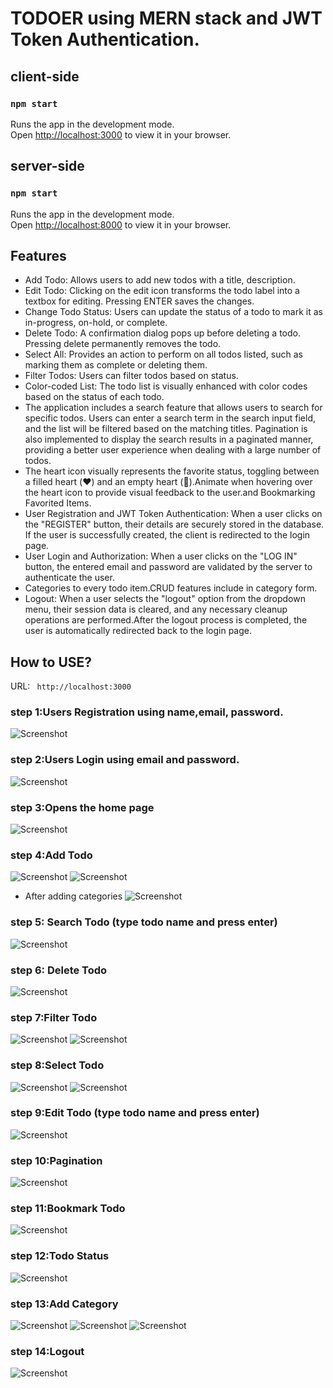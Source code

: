 # TODOER using MERN stack and JWT Token Authentication.

## client-side

### `npm start`

Runs the app in the development mode.\
Open [http://localhost:3000](http://localhost:3000) to view it in your browser.

## server-side

### `npm start`

Runs the app in the development mode.\
Open [http://localhost:8000](http://localhost:8000) to view it in your browser.

## Features

- Add Todo: Allows users to add new todos with a title, description.
- Edit Todo: Clicking on the edit icon transforms the todo label into a textbox for editing. Pressing ENTER saves the changes.
- Change Todo Status: Users can update the status of a todo to mark it as in-progress, on-hold, or complete.
- Delete Todo: A confirmation dialog pops up before deleting a todo. Pressing delete permanently removes the todo.
- Select All: Provides an action to perform on all todos listed, such as marking them as complete or deleting them.
- Filter Todos: Users can filter todos based on status.
- Color-coded List: The todo list is visually enhanced with color codes based on the status of each todo.
- The application includes a search feature that allows users to search for specific todos. Users can enter a search term in the search input field, and the list will be filtered based on the matching titles. Pagination is also implemented to display the search results in a paginated manner, providing a better user experience when dealing with a large number of todos.
- The heart icon visually represents the favorite status, toggling between a filled heart (❤️) and an empty heart (🖤).Animate when hovering over the heart icon to provide visual feedback to the user.and Bookmarking Favorited Items.
- User Registration and JWT Token Authentication: When a user clicks on the "REGISTER" button, their details are securely stored in the database. If the user is successfully created, the client is redirected to the login page.
- User Login and Authorization: When a user clicks on the "LOG IN" button, the entered email and password are validated by the server to authenticate the user.
- Categories to every todo item.CRUD features include in category form.
- Logout: When a user selects the "logout" option from the dropdown menu, their session data is cleared, and any necessary cleanup operations are performed.After the logout process is completed, the user is automatically redirected back to the login page.

## How to USE?

URL: ` http://localhost:3000`

### step 1:Users Registration using name,email, password.

![Screenshot](./assets/Register.png)

### step 2:Users Login using email and password.

![Screenshot](./assets/login.png)

### step 3:Opens the home page

![Screenshot](./assets/home.png)

### step 4:Add Todo

![Screenshot](./assets/addtodo.png)
![Screenshot](./assets/todoAdded.png)

- After adding categories
  ![Screenshot](./assets/category.png)

### step 5: Search Todo (type todo name and press enter)

![Screenshot](./assets/searchtodo.png)

### step 6: Delete Todo

![Screenshot](./assets/delete.png)

### step 7:Filter Todo

![Screenshot](./assets/filter.png)
![Screenshot](./assets/filterS.png)

### step 8:Select Todo

![Screenshot](./assets/select.png)
![Screenshot](./assets/selectall.png)

### step 9:Edit Todo (type todo name and press enter)

![Screenshot](./assets/edit.png)

### step 10:Pagination

![Screenshot](./assets/pagination.png)

### step 11:Bookmark Todo

![Screenshot](./assets/bookmark.png)

### step 12:Todo Status

![Screenshot](./assets/status.png)

### step 13:Add Category

![Screenshot](./assets/addcategory1.png)
![Screenshot](./assets/addcategory2.png)
![Screenshot](./assets/addcategory3.png)

### step 14:Logout

![Screenshot](./assets/logout.png)
